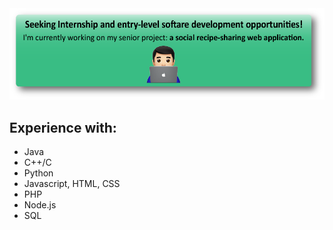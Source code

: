 <img src="https://github.com/dunnapey/dunnapey/blob/master/GitHubREADME.png">

## Experience with:
- Java
- C++/C
- Python
- Javascript, HTML, CSS
- PHP
- Node.js
- SQL
